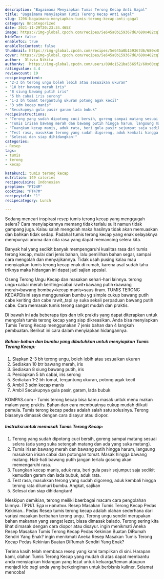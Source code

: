 ```yaml
---
description: "Bagaimana Menyiapkan Tumis Terong Kecap Anti Gagal"
title: "Bagaimana Menyiapkan Tumis Terong Kecap Anti Gagal"
slug: 1206-bagaimana-menyiapkan-tumis-terong-kecap-anti-gagal
category: Uncategorized
date: 2021-11-29T20:23:34.465Z
image: https://img-global.cpcdn.com/recipes/5e645a0b159367d6/680x482cq70/tumis-terong-kecap-foto-resep-utama.jpg
hideToc: false
enableToc: true
enableTocContent: false
thumbnail: https://img-global.cpcdn.com/recipes/5e645a0b159367d6/680x482cq70/tumis-terong-kecap-foto-resep-utama.jpg
cover: https://img-global.cpcdn.com/recipes/5e645a0b159367d6/680x482cq70/tumis-terong-kecap-foto-resep-utama.jpg
author:  Olivia Nikita
authorAv:  https://img-global.cpcdn.com/users/09dc1521ba5565f2/60x60cq50/avatar.jpg
ratingvalue: 4.4
reviewcount: 19
recipeingredient:
- "2-3 bh terong ungu boleh lebih atau sesuaikan ukuran"
- "10 btr bawang merah iris"
- "8 siung bawang putih iris"
- "5 bh cabai iris serong"
- "1-2 bh tomat tergantung ukuran potong agak kecil"
- "3 sdm kecap manis"
- "Secukupnya gula pasir garam lada bubuk"
recipeinstructions:
- "Terong yang sudah dipotong cuci bersih, goreng sampai matang sesuai selera (ada yang suka setengah matang dan ada yang suka matang)."
- "Tumis irisan bawang merah dan bawang putih hingga harum, langsung masukkan irisan cabai dan potongan tomat. Masak hingga bawang matang. Hati-hati bawang putih jangan terlalu gosong akan memengaruhi rasa."
- "Tuangkan kecap manis, aduk rata, beri gula pasir sejumput saja sedikit kemudian garam dan lada bubuk, aduk rata."
- "Test rasa, masukkan terong yang sudah digoreng, aduk kembali hingga terong rata dilumuri bumbu. Angkat, sajikan"
- "Selesai dan siap dihidangkan!"
categories:
- Resep
tags:
- tumis
- terong
- kecap

katakunci: tumis terong kecap 
nutrition: 149 calories
recipecuisine: Indonesian
preptime: "PT24M"
cooktime: "PT47M"
recipeyield: "1"
recipecategory: Lunch

---
```



Sedang mencari inspirasi resep tumis terong kecap yang menggugah selera? Cara menyiapkannya memang tidak terlalu sulit namun tidak gampang juga. Kalau salah mengolah maka hasilnya tidak akan memuaskan dan bahkan tidak sedap. Padahal tumis terong kecap yang enak selayaknya mempunyai aroma dan cita rasa yang dapat memancing selera kita.


Banyak hal yang sedikit banyak mempengaruhi kualitas rasa dari tumis terong kecap, mulai dari jenis bahan, lalu pemilihan bahan segar, sampai cara mengolah dan menyajikannya. Tidak usah pusing kalau mau menyiapkan tumis terong kecap enak di rumah, karena asal sudah tahu triknya maka hidangan ini dapat jadi sajian spesial.

Oseng Terong Ungu Kecap dan masakan sehari-hari lainnya. terong ungu•cabai merah keriting•cabai rawit•bawang putih•bawang merah•bawang bombay•kecap manis•saus tiram. TUMIS TERONG KECAPDisini saya menggunakan bumbu yg simple cukup bawang putih cabe keriting dan cabe rawit,,tapi sy suka sekali perpaduan bawang putih cabe. Cara memasak tumis terong sangat mudah dan praktis.


Di bawah ini ada beberapa tips dan trik praktis yang dapat diterapkan untuk mengolah tumis terong kecap yang siap dikreasikan. Anda bisa menyiapkan Tumis Terong Kecap menggunakan 7 jenis bahan dan 4 langkah pembuatan. Berikut ini cara dalam menyiapkan hidangannya.

<!--inarticleads1-->

##### Bahan-bahan dan bumbu yang dibutuhkan untuk menyiapkan Tumis Terong Kecap:

1. Siapkan 2-3 bh terong ungu, boleh lebih atau sesuaikan ukuran
1. Sediakan 10 btr bawang merah, iris
1. Sediakan 8 siung bawang putih, iris
1. Persiapkan 5 bh cabai, iris serong
1. Sediakan 1-2 bh tomat, tergantung ukuran, potong agak kecil
1. Ambil 3 sdm kecap manis
1. Ambil Secukupnya gula pasir, garam, lada bubuk


KOMPAS.com - Tumis terong kecap bisa kamu masak untuk menu makan malam yang praktis. Bahan dan cara membuatnya cukup mudah diikuti pemula. Tumis terong kecap pedas adalah salah satu solusinya. Terong biasanya dimasak dengan cara disayur atau diopor. 

<!--inarticleads2-->

##### Instruksi untuk memasak Tumis Terong Kecap:

1. Terong yang sudah dipotong cuci bersih, goreng sampai matang sesuai selera (ada yang suka setengah matang dan ada yang suka matang).
1. Tumis irisan bawang merah dan bawang putih hingga harum, langsung masukkan irisan cabai dan potongan tomat. Masak hingga bawang matang. Hati-hati bawang putih jangan terlalu gosong akan memengaruhi rasa.
1. Tuangkan kecap manis, aduk rata, beri gula pasir sejumput saja sedikit kemudian garam dan lada bubuk, aduk rata.
1. Test rasa, masukkan terong yang sudah digoreng, aduk kembali hingga terong rata dilumuri bumbu. Angkat, sajikan
1. Selesai dan siap dihidangkan!

Meskipun demikian, terong meiliki baerbagai macam cara pengolahan lainnya. ПРИЛ. Еда и напитки. Resep Masakan Tumis Terong Kecap Pedas Kekinian.. Pedas Resep tumis terong kecap adalah olahan sederhana dari variasi masakan berbahan terong ungu. Terong ungu sendiri merupakan bahan makanan yang sangat lezat, biasa dimasak balado. Terong sering kita lihat dimasak dengan cara diopor atau disayur. ingin menikmati Aneka Resep Masakan Tumis Terong Kecap Pedas Kekinian Buatan DiRumah Sendiri Yang Enak? ingin menikmati Aneka Resep Masakan Tumis Terong Kecap Pedas Kekinian Buatan DiRumah Sendiri Yang Enak? 

Terima kasih telah membaca resep yang kami tampilkan di sini. Harapan kami, olahan Tumis Terong Kecap yang mudah di atas dapat membantu anda menyiapkan hidangan yang lezat untuk keluarga/teman ataupun menjadi ide bagi anda yang berkeinginan untuk berbisnis kuliner. Selamat mencoba!
